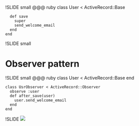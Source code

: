 !SLIDE small
    @@@ ruby
    class User < ActiveRecord::Base

      def save
        super
        send_welcome_email
      end
    end

!SLIDE small
# Observer pattern
!SLIDE small
    @@@ ruby
    class User < ActiveRecord::Base
    end

    class UsrObserver < ActiveRecord::Observer
      observe :user
      def after_save(user)
        user.send_welcome_email
      end
    end
!SLIDE
<img src='http://blog.yannick.io/images/ruby.png'/>
